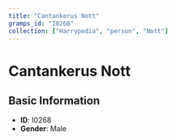 ```yaml
---
title: "Cantankerus Nott"
gramps_id: "I0268"
collection: ["Harrypedia", "person", "Nott"]
---
```


# Cantankerus Nott

## Basic Information

- **ID**: I0268
- **Gender**: Male

